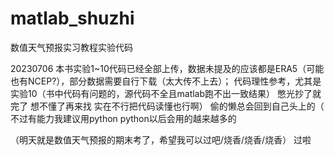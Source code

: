 # matlab_shuzhi
数值天气预报实习教程实验代码

20230706
本书实验1~10代码已经全部上传，数据未提及的应该都是ERA5（可能也有NCEP?），部分数据需要自行下载（太大传不上去）；
代码理性参考，尤其是实验10（书中代码有问题的，源代码不全且matlab跑不出一致结果）
憋光抄了就完了 想不懂了再来找 实在不行把代码读懂也行啊） 
偷的懒总会回到自己头上的（
不过有能力我建议用python python以后会用的越来越多的

（明天就是数值天气预报的期末考了，希望我可以过吧/烧香/烧香/烧香）
过啦

